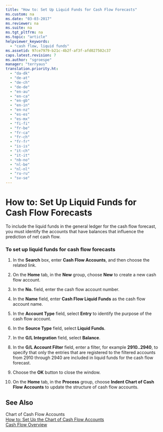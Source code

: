 ```yaml
---
title: "How to: Set Up Liquid Funds for Cash Flow Forecasts"
ms.custom: na
ms.date: "03-03-2017"
ms.reviewer: na
ms.suite: na
ms.tgt_pltfrm: na
ms.topic: "article"
helpviewer_keywords: 
  - "cash flow, liquid funds"
ms.assetid: 97ce7979-b21c-4b2f-af3f-afd027502c37
caps.latest.revision: 7
ms.author: "sgroespe"
manager: "terryaus"
translation.priority.ht: 
  - "da-dk"
  - "de-at"
  - "de-ch"
  - "de-de"
  - "en-au"
  - "en-ca"
  - "en-gb"
  - "en-in"
  - "en-nz"
  - "es-es"
  - "es-mx"
  - "fi-fi"
  - "fr-be"
  - "fr-ca"
  - "fr-ch"
  - "fr-fr"
  - "is-is"
  - "it-ch"
  - "it-it"
  - "nb-no"
  - "nl-be"
  - "nl-nl"
  - "ru-ru"
  - "sv-se"
---
```

# How to: Set Up Liquid Funds for Cash Flow Forecasts
To include the liquid funds in the general ledger for the cash flow forecast, you must identify the accounts that have balances that influence the prediction of net cash flow.  
  
### To set up liquid funds for cash flow forecasts  
  
1.  In the **Search** box, enter **Cash Flow Accounts**, and then choose the related link.  
  
2.  On the **Home** tab, in the **New** group, choose **New** to create a new cash flow account.  
  
3.  In the **No.** field, enter the cash flow account number.  
  
4.  In the **Name** field, enter **Cash Flow Liquid Funds** as the cash flow account name.  
  
5.  In the **Account Type** field, select **Entry** to identify the purpose of the cash flow account.  
  
6.  In the **Source Type** field, select **Liquid Funds**.  
  
7.  In the **G\/L Integration** field, select **Balance**.  
  
8.  In the **G\/L Account Filter** field, enter a filter, for example **2910..2940**, to specify that only the entries that are registered to the filtered accounts from 2910 through 2940 are included in liquid funds for the cash flow forecast.  
  
9. Choose the **OK** button to close the window.  
  
10. On the **Home** tab, in the **Process** group, choose **Indent Chart of Cash Flow Accounts** to update the structure of cash flow accounts.  
  
## See Also  
 Chart of Cash Flow Accounts   
 [How to: Set Up the Chart of Cash Flow Accounts](../Finance/how-to-set-up-the-chart-of-cash-flow-accounts.md)   
 [Cash Flow Overview](../Finance/cash-flow-overview.md)
